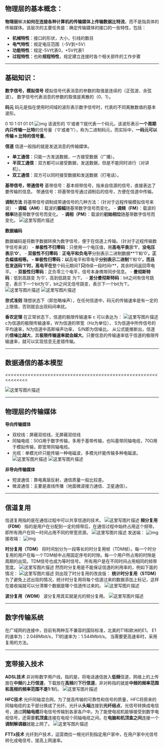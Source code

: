 ## 物理层的基本概念：

**物理层**解决**如何在连接各种计算机的传输媒体上传输数据比特流**，而不是指具体的传输媒体。该层次的主要任务是：确定传输媒体的接口的一些特性，包括：

- **机械特性**：接口的形状，大小，引线的数目
- **电气特性**：规定电压范围（-5V到+5V）
- **功能特性**：规定-5V代表0，+5V代表1
- **过程特性**：也称**规程特性**，规定建立连接时各个相关部件的工作步骤

------

## 基础知识：

**数字信号，模拟信号**
模拟信号代表消息的参数的取值是连续的（正弦波、余弦波）。
数字信号代表消息的参数的取值是离散的（0、1）。

**码元**
码元是指在使用时间域的波形表示数字信号时，代表的不同离散数值的基本波形。

0 10 1 01 01 01
![img](%E7%89%A9%E7%90%86%E5%B1%82.assets/70-20201121211045194.png)
该波形的 ‘0’或者‘1’就代表一个码元。该波形表示**一个周期内只传输一比特**的信号量（‘0’或者‘1’），称为二进制码元，而实际中，**一码元可以传输 n 比特的信号量**。

**信道**
信道一般指的就是发送消息的传输媒体。

- **单工通信**：只能一方发送数据，一方接受数据（广播）。
- **半双工通信**：双方都可以接受数据，发送数据，但是不能同时进行（对讲机）。
- **双工通信**：双方可以同时接受数据和发送数据（打电话）。

**基带信号，带通信号**
基带信号：基本频带信号，指来自信源的信号，直接表达了要传输的信息。
带通信号：将基带信号通过调制后的信号，方便在信道中传输。

**调制方法**
将基带信号调制成带通信号的几种方法：（针对于远程传输模拟信号来说）
\- **调幅（AM）**：载波的**振幅**随基带数字信号而变化。
\- **调频（FM）**：载波的**频率**随基带数字信号而变化。
\- **调相（PM）**：载波的**初始相位**随基带数字信号而变化。
![这里写图片描述](%E7%89%A9%E7%90%86%E5%B1%82.assets/70-20201121211046318.png)

**数据编码**

数据编码是将数字数据转换为数字信号，便于在信道上传输。（针对于近程传输数字信号来说）
\- **单极性不归零码**：只使用一个电压值，用**高电平表示‘1’**，**没电压表示‘0’**。
\- **双极性不归零码**：**正电平和负电平**分别表示二进制数据**‘1’和‘0’**，**正负幅值相等**。
\- **单极性归零码**：以**高电平和零电平**分别表示二进制**‘1’和‘0’**，而且在发送码‘1’时，高电平在**整个码元期间T**只**持续一段时间r**，其余时间返回零电平。
\- **双极性归零码**：正负零三个电平，信号本身携带同步信息。
\- **曼彻斯特码**：低到高跳变 为‘0’，高到低跳变 为‘1’。
\- **差分曼彻斯特码**：bit之间有信号跳变，表示下一个bit为‘0’，bit之间无信号跳变，表示下一个bit为‘1’。
![这里写图片描述](%E7%89%A9%E7%90%86%E5%B1%82.assets/70-20201121211048354.png)
![这里写图片描述](%E7%89%A9%E7%90%86%E5%B1%82.assets/70-20201121211049931.png)

**奈式准则**
理想状态下（即忽略噪声），在任何信道中，码元的传输速率是有一定的上限值，否则就会出现码间串扰。

**香农定理**
在正常状态下，信道的极限传输速率 c 可以表达为：
![这里写图片描述](%E7%89%A9%E7%90%86%E5%B1%82.assets/70-20201121211047081.png)
c为信道的极限传输速率，W为信道的带宽（Hz为单位），
S为信道中所传信号的平均速率，N为信道中高斯噪声功率，
S/N即为信噪比。
从公式能推断出，信道的**信噪比越大**，其**极限传输速率就会越大**。只要信息的传输速率低于信道的极限传输速率，就可以实现信息无差错传输。

------

## 数据通信的基本模型

<<<<<<<<<<<<<<<<<<<<<<<<<<<<<<<<<<<<<<<<<<<<<<<<<<<<<<<<<<<<<<

![这里写图片描述](%E7%89%A9%E7%90%86%E5%B1%82.assets/70-20201121211046318-5964246.png)

------

## 物理层的传输媒体

**导向传输媒体**

- 双绞线：屏蔽双绞线，无屏蔽双绞线
- 同轴电缆：50Ω用于数字传输，多用于基带传输，也叫基带同轴电缆，70Ω用于模拟传输，即宽带同轴电缆。
- 光缆：单模光纤只能传输一种电磁波，多模光纤能传输多种电磁波。
  ![这里写图片描述](%E7%89%A9%E7%90%86%E5%B1%82.assets/70-20201121211046875.png)
  ![这里写图片描述](%E7%89%A9%E7%90%86%E5%B1%82.assets/70-20201121211046698.png)

**非导向传输媒体**

- 短波通信：靠电离层反射，通信质量一般比较差。
- 微波通信：主要是直线传播（地面微波接力通信、卫星通信）。

------

## 信道复用

信道复用指的是在通信过程中可以共享信道的技术。
![这里写图片描述](%E7%89%A9%E7%90%86%E5%B1%82.assets/70-20201121211046422.png)
**频分复用（FDM）**
指的是用户在分配到一定的频带后，在通信过程中始终占用这个频带。即所有用户在同一时间占用不同的带宽资源。
![这里写图片描述](%E7%89%A9%E7%90%86%E5%B1%82.assets/70-20201121211048008.png)
发送端：
![img](%E7%89%A9%E7%90%86%E5%B1%82.assets/70-20201121211046939.png)
接收端：
![img](%E7%89%A9%E7%90%86%E5%B1%82.assets/70-20201121211048003.png)

**时分复用（TDM）**
将时间划分为一段等长的时分复用帧（TDM帧）。每一个时分复用的用户在每一个TDM帧中占用固定序号的时隙。每一个用户所占用的时隙是周期的出现。TDM信号也成为等时信号。
所有用户是在不同时间占用相同的频带宽度。
![这里写图片描述](%E7%89%A9%E7%90%86%E5%B1%82.assets/70-20201121211048133.png)
然而时分复用是不能保证信道的利用率的，例如下面的情况：
![这里写图片描述](%E7%89%A9%E7%90%86%E5%B1%82.assets/70-20201121211047966.png)
则出现了时分复用的改良版：
**统计时分复用（STDM）**
为了避免上述出现的情况，统计时分复用将每个信道过来的数据添加上标记，这样在接收端就可以分清哪个数据是哪个信道传过来的。
![这里写图片描述](%E7%89%A9%E7%90%86%E5%B1%82.assets/70-20201121211048315.png)

**波分复用（WDM）**
波分复用其实就是光的频分复用。
![这里写图片描述](%E7%89%A9%E7%90%86%E5%B1%82.assets/70-20201121211049054.png)

------

## 数字传输系统

在广域网的连接中，目前有两种互不兼容的国际标准，北美的T1和欧洲的E1。
E1的速率为：2.048Mbit/s，T1的速率为：1.544Mbit/s。
当需要更高速率时，采用复用的方法。

------

## 宽带接入技术

**ADSL技术**
非对称数字用户线，指的是，将电话通信放入**低频**信道，网络上的上传放在**中频**的**上行信道**，下载放在**高频**的**下行信道**，非对称指的就是**中频的频率范围和高频的频率范围不是1:1**的。
![这里写图片描述](%E7%89%A9%E7%90%86%E5%B1%82.assets/70-20201121211048884.png)

**HFC技术**
光纤同轴混合网，为了提高传输的可靠性和信号的质量，HFC将原来的同轴电缆的主干部分换成了光纤。光纤从**头端**连接到**光纤结点**，光信号转换成电信号，通过**同轴电缆**将电信号传输到各家各户中。为了能使电视机能够接受到数字电视信号，还需要**机顶盒**连接在电视个同轴电缆之间。在**电脑和机顶盒之间**连接一个**调制解调器**就能上网了。
![这里写图片描述](%E7%89%A9%E7%90%86%E5%B1%82.assets/70-20201121211048334.png)

**FTTx技术**
光纤到户技术，运营商拉一根光纤到指定用户家中，在用户家中光信号转化成电信号，提高上网速率。